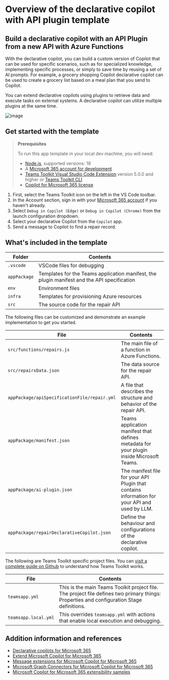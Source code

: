 # Overview of the declarative copilot with API plugin template

## Build a declarative copilot with an API Plugin from a new API with Azure Functions

With the declarative copilot, you can build a custom version of Copilot that can be used for specific scenarios, such as for specialized knowledge, implementing specific processes, or simply to save time by reusing a set of AI prompts. For example, a grocery shopping Copilot declarative copilot can be used to create a grocery list based on a meal plan that you send to Copilot.

You can extend declarative copilots using plugins to retrieve data and execute tasks on external systems. A declarative copilot can utilize multiple plugins at the same time.

![image](https://github.com/user-attachments/assets/be5bb0e0-09cc-4e57-b535-a65adadbe8aa)

## Get started with the template

> **Prerequisites**
>
> To run this app template in your local dev machine, you will need:
>
> - [Node.js](https://nodejs.org/), supported versions: 18
> - A [Microsoft 365 account for development](https://docs.microsoft.com/microsoftteams/platform/toolkit/accounts)
> - [Teams Toolkit Visual Studio Code Extension](https://aka.ms/teams-toolkit) version 5.0.0 and higher or [Teams Toolkit CLI](https://aka.ms/teams-toolkit-cli)
> - [Copilot for Microsoft 365 license](https://learn.microsoft.com/microsoft-365-copilot/extensibility/prerequisites#prerequisites)

1. First, select the Teams Toolkit icon on the left in the VS Code toolbar.
2. In the Account section, sign in with your [Microsoft 365 account](https://docs.microsoft.com/microsoftteams/platform/toolkit/accounts) if you haven't already.
3. Select `Debug in Copilot (Edge)` or `Debug in Copilot (Chrome)` from the launch configuration dropdown.
4. Select your declarative Copilot from the `Copilot` app.
5. Send a message to Copilot to find a repair record.

## What's included in the template

| Folder       | Contents                                                                                    |
| ------------ | ------------------------------------------------------------------------------------------- |
| `.vscode`    | VSCode files for debugging                                                                  |
| `appPackage` | Templates for the Teams application manifest, the plugin manifest and the API specification |
| `env`        | Environment files                                                                           |
| `infra`      | Templates for provisioning Azure resources                                                  |
| `src`        | The source code for the repair API                                                          |

The following files can be customized and demonstrate an example implementation to get you started.

| File                                         | Contents                                                                                          |
| -------------------------------------------- | ------------------------------------------------------------------------------------------------- |
| `src/functions/repairs.js`                   | The main file of a function in Azure Functions.                                                   |
| `src/repairsData.json`                       | The data source for the repair API.                                                               |
| `appPackage/apiSpecificationFile/repair.yml` | A file that describes the structure and behavior of the repair API.                               |
| `appPackage/manifest.json`                   | Teams application manifest that defines metadata for your plugin inside Microsoft Teams.          |
| `appPackage/ai-plugin.json`                  | The manifest file for your API Plugin that contains information for your API and used by LLM. |
| `appPackage/repairDeclarativeCopilot.json` | Define the behaviour and configurations of the declarative copilot. |

The following are Teams Toolkit specific project files. You can [visit a complete guide on Github](https://github.com/OfficeDev/TeamsFx/wiki/Teams-Toolkit-Visual-Studio-Code-v5-Guide#overview) to understand how Teams Toolkit works.

| File                 | Contents                                                                                                                                  |
| -------------------- | ----------------------------------------------------------------------------------------------------------------------------------------- |
| `teamsapp.yml`       | This is the main Teams Toolkit project file. The project file defines two primary things: Properties and configuration Stage definitions. |
| `teamsapp.local.yml` | This overrides `teamsapp.yml` with actions that enable local execution and debugging.                                                     |

## Addition information and references

- [Declarative copilots for Microsoft 365](https://aka.ms/teams-toolkit-declarative-copilot)
- [Extend Microsoft Copilot for Microsoft 365](https://aka.ms/teamsfx-copilot-plugin)
- [Message extensions for Microsoft Copilot for Microsoft 365](https://learn.microsoft.com/microsoft-365-copilot/extensibility/overview-message-extension-bot)
- [Microsoft Graph Connectors for Microsoft Copilot for Microsoft 365](https://learn.microsoft.com/microsoft-365-copilot/extensibility/overview-graph-connector)
- [Microsoft Copilot for Microsoft 365 extensibility samples](https://learn.microsoft.com/microsoft-365-copilot/extensibility/samples)
